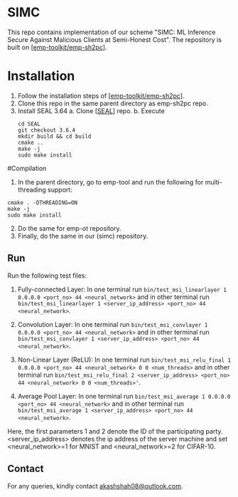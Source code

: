 # SIMC
This repo contains implementation of our scheme "SIMC: ML Inference Secure Against Malicious Clients at Semi-Honest Cost". The repository is built on \[[emp-toolkit/emp-sh2pc](https://github.com/emp-toolkit/emp-sh2pc)\].    

# Installation
1. Follow the installation steps of \[[emp-toolkit/emp-sh2pc](https://github.com/emp-toolkit/emp-sh2pc)\].
2. Clone this repo in the same parent directory as emp-sh2pc repo.
3. Install SEAL 3.64 
   a. Clone \[[SEAL](https://github.com/microsoft/SEAL.git)\] repo.
   b. Execute 
   ```
   cd SEAL
   git checkout 3.6.4
   mkdir build && cd build
   cmake ..
   make -j
   sudo make install
   ```

#Compilation
1. In the parent directory, go to emp-tool and run the following for multi-threading support:
```
cmake . -DTHREADING=ON
make -j
sudo make install
```
2. Do the same for emp-ot repository.
3. Finally, do the same in our (simc) repository.

## Run
Run the following test files:
1. Fully-connected Layer: In one terminal run `bin/test_msi_linearlayer 1 0.0.0.0 <port_no> 44 <neural_network>` and in other terminal run `bin/test_msi_linearlayer 1 <server_ip_address> <port_no> 44 <neural_network>`. 

2. Convolution Layer: In one terminal run `bin/test_msi_convlayer 1 0.0.0.0 <port_no> 44 <neural_network>` and in other terminal run `bin/test_msi_convlayer 1 <server_ip_address> <port_no> 44 <neural_network>`.

3. Non-Linear Layer (ReLU): In one terminal run `bin/test_msi_relu_final 1 0.0.0.0 <port_no> 44 <neural_network> 0 0 <num_threads>` and in other terminal run `bin/test_msi_relu_final 2 <server_ip_address> <port_no> 44 <neural_network> 0 0 <num_threads>'`.

4. Average Pool Layer: In one terminal run `bin/test_msi_average 1 0.0.0.0 <port_no> 44 <neural_network>` and in other terminal run `bin/test_msi_average 1 <server_ip_address> <port_no> 44 <neural_network>`.

Here, the first parameters 1 and 2 denote the ID of the participating party. <server_ip_address> denotes the ip address of the server machine and set <neural_network>=1 for MNIST and <neural_network>=2 for CIFAR-10.

## Contact
For any queries, kindly contact akashshah08@outlook.com.
